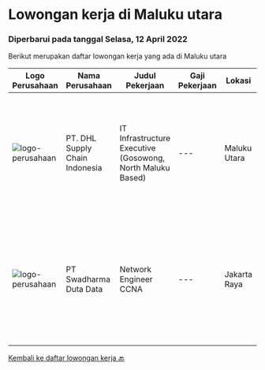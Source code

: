 
  # Lowongan kerja di Maluku utara

  ### Diperbarui pada tanggal Selasa, 12 April 2022

  Berikut merupakan daftar lowongan kerja yang ada di Maluku utara

  |Logo Perusahaan | Nama Perusahaan | Judul Pekerjaan | Gaji Pekerjaan | Lokasi | Deskripsi | Tanggal diunggah | Pranala |
  | -------------- | --------------- | --------------- | --------- | --------- | -------------- | ------- | ----------- |
  |![logo-perusahaan](https://image-service-cdn.seek.com.au/3646a0338f1a3d0c1d046d8b6398450c92c5b4cf/ee4dce1061f3f616224767ad58cb2fc751b8d2dc)|PT. DHL Supply Chain Indonesia|IT Infrastructure Executive (Gosowong, North Maluku Based)|---|Maluku Utara|Requirements: At least 3 (three) years of working experience in similar position preferably in Mining sector Understanding of warehouse and...|Jumat, 01 April 2022|https://www.jobstreet.co.id/id/job/it-infrastructure-executive-gosowong-north-maluku-based-3830941?token=0~945f2756-20c4-469c-bcc2-7e0497c2e0e5&sectionRank=1&jobId=jobstreet-id-job-3830941|
|![logo-perusahaan](https://image-service-cdn.seek.com.au/d44e24ea8df7f01da15345a414795777e59f4e7a/ee4dce1061f3f616224767ad58cb2fc751b8d2dc)|PT Swadharma Duta Data|Network Engineer CCNA|---|Jakarta Raya|Kualifikasi : D3- S1 bidang Teknik Informatika, Ilmu Komputer Usia 20 - 30 tahun Pengalaman di bidang IT Network 1 - 2 Tahun Menguasai bidang IT...|Kamis, 24 Maret 2022|https://www.jobstreet.co.id/id/job/network-engineer-ccna-3831920?token=0~945f2756-20c4-469c-bcc2-7e0497c2e0e5&sectionRank=2&jobId=jobstreet-id-job-3831920|


  [Kembali ke daftar lowongan kerja 🔙](../README.md#daftar-lowongan-kerja)
  